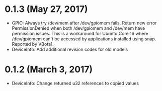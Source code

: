# 0.1.3 (May 27, 2017)

* GPIO: Always try /dev/mem after /dev/gpiomem fails. Return new error PermissionDenied when both /dev/gpiomem and /dev/mem have permission issues. This is a workaround for Ubuntu Core 16 where /dev/gpiomem can't be accessed by applications installed using snap. Reported by VBota1.
* DeviceInfo: Add additional revision codes for old models

# 0.1.2 (March 3, 2017)

* DeviceInfo: Change returned u32 references to copied values
